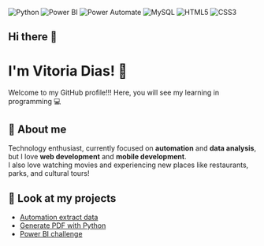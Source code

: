 ![Python](https://img.shields.io/badge/Python-3776AB?style=flat-square&logo=python&logoColor=white)
![Power BI](https://img.shields.io/badge/Power%20BI-F2C811?style=flat-square&logo=powerbi&logoColor=black)
![Power Automate](https://img.shields.io/badge/Power%20Automate-0078D4?style=flat-square&logo=microsoftpowerautomate&logoColor=white)
![MySQL](https://img.shields.io/badge/MySQL-4479A1?style=flat-square&logo=mysql&logoColor=white)
![HTML5](https://img.shields.io/badge/HTML5-E34F26?style=flat-square&logo=html5&logoColor=white)
![CSS3](https://img.shields.io/badge/CSS3-1572B6?style=flat-square&logo=css3&logoColor=white)



## Hi there 👋
# I'm **Vitoria Dias**! 👧

Welcome to my GitHub profile!!! Here, you will see my learning in programming 💻

## 📖 About me
Technology enthusiast, currently focused on **automation** and **data analysis**, but I love **web development** and **mobile development**.  
I also love watching movies and experiencing new places like restaurants, parks, and cultural tours! 

## 🚀 Look at my projects
- [Automation extract data](https://github.com/vitorialrdias/ProjetoEmendasParlamentares)
- [Generate PDF with Python](https://github.com/vitorialrd/python)
- [Power BI challenge](https://github.com/vitorialrdias/dio-desafio-power-bi)


